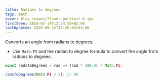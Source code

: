 ```yaml
---
title: Radians to degrees
tags: math
cover: blog_images/flower-portrait-6.jpg
firstSeen: 2018-02-14T12:24:50+02:00
lastUpdated: 2020-09-15T16:28:04+03:00
---
```


Converts an angle from radians to degrees.

- Use `Math.PI` and the radian to degree formula to convert the angle from radians to degrees.

```js
const radsToDegrees = rad => (rad * 180.0) / Math.PI;
```

```js
radsToDegrees(Math.PI / 2); // 90
```
